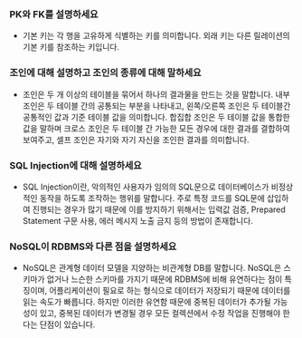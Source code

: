 ### PK와 FK를 설명하세요

- 기본 키는 각 행을 고유하게 식별하는 키를 의미합니다. 외래 키는 다른 릴레이션의 기본 키를 참조하는 키입니다.

### 조인에 대해 설명하고 조인의 종류에 대해 말하세요

- 조인은 두 개 이상의 테이블을 묶어서 하나의 결과물을 만드는 것을 말합니다. 내부 조인은 두 테이블 간의 공통되는 부분을 나타내고, 왼쪽/오른쪽 조인은 두 테이블간 공통적인 값과 기준 테이블 값을 의미합니다. 합집합 조인은 두 테이블 값을 통합한 값을 말하며 크로스 조인은 두 테이블 간 가능한 모든 경우에 대한 결과를 결합하여 보여주고, 셀프 조인은 자기와 자기 자신을 조인한 결과를 의미합니다.

### SQL Injection에 대해 설명하세요

- SQL Injection이란, 악의적인 사용자가 임의의 SQL문으로 데이터베이스가 비정상적인 동작을 하도록 조작하는 행위를 말합니다. 주로 특정 코드를 SQL문에 삽입하여 진행되는 경우가 많기 때문에 이를 방지하기 위해서는 입력값 검증, Prepared Statement 구문 사용, 에러 메시지 노출 금지 등의 방법이 존재합니다.

### NoSQL이 RDBMS와 다른 점을 설명하세요

- NoSQL은 관계형 데이터 모델을 지양하는 비관계형 DB를 말합니다. NoSQL은 스키마가 없거나 느슨한 스키마를 가지기 때문에 RDBMS에 비해 유연하다는 점이 특징이며, 어플리케이션이 필요로 하는 형식으로 데이터가 저장되기 때문에 데이터를 읽는 속도가 빠릅니다. 하지만 이러한 유연함 때문에 중복된 데이터가 추가될 가능성이 있고, 중복된 데이터가 변경될 경우 모든 컬렉션에서 수정 작업을 진행해야 한다는 단점이 있습니다.
